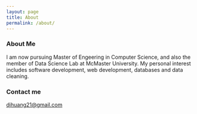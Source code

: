 ```yaml
---
layout: page
title: About
permalink: /about/
---
```


### About Me

I am now pursuing Master of Engeering in Computer Science, and also the member of Data Science Lab at McMaster University. My personal interest includes software development, web development, databases and data cleaning.

### Contact me

[djhuang21@gmail.com](mailto:djhuang21@gmail.com)